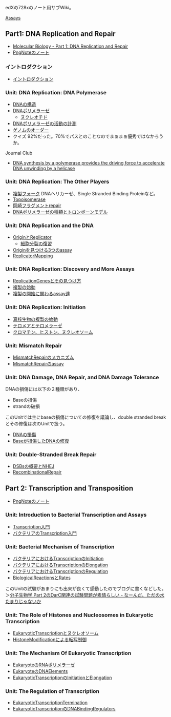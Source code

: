 edXの728xのノート用サブWiki。

[Assays](Assays.md)

## Part1: DNA Replication and Repair

- [Molecular Biology - Part 1: DNA Replication and Repair](https://www.edx.org/course/molecular-biology-part-1-dna-replication-and-repair)
- [PngNoteのノート](https://karino2.github.io/ImageGallery/MolecularBiology728x.html)

### イントロダクション

- [イントロダクション](イントロダクション.md)

### Unit: DNA Replication: DNA Polymerase

- [DNAの構造](DNAの構造.md)
- [DNAポリメラーゼ](DNAポリメラーゼ.md)
  - [ヌクレオチド](ヌクレオチド.md)
- [DNAポリメラーゼの活動の計測](DNAポリメラーゼの活動の計測.md)
- [ゲノムのオーダー](ゲノムのオーダー.md)
- クイズ 92%だった。70%でパスとのことなのでまぁまぁ優秀ではなかろうか。

 Journal Club
- [DNA synthesis by a polymerase provides the driving force to accelerate DNA unwinding by a helicase](https://www.ncbi.nlm.nih.gov/pmc/articles/PMC1563444/)

### Unit: DNA Replication: The Other Players

- [複製フォーク](複製フォーク.md)  DNAヘリカーゼ、Single Stranded Binding Proteinなど。
- [Topoisomerase](Topoisomerase.md)
- [岡崎フラグメントrepair](岡崎フラグメントrepair.md)
- [DNAポリメラーゼの種類とトロンボーンモデル](DNAポリメラーゼの種類とトロンボーンモデル.md)

### Unit: DNA Replication and the DNA

- [OriginとReplicator](OriginとReplicator.md)
  - [細胞分裂の復習](細胞分裂の復習.md)
- [Originを見つける3つのassay](Originを見つける3つのassay.md)
- [ReplicatorMapping](ReplicatorMapping.md)

### Unit: DNA Replication: Discovery and More Assays

- [ReplicationGenesとその見つけ方](ReplicationGenesとその見つけ方.md)
- [複製の始動](複製の始動.md)
- [複製の開始に関わるassay達](複製の開始に関わるassay達.md)

### Unit: DNA Replication: Initiation

- [真核生物の複製の始動](真核生物の複製の始動.md)
- [テロメアとテロメラーゼ](テロメアとテロメラーゼ.md)
- [クロマチン、ヒストン、ヌクレオソーム](クロマチン、ヒストン、ヌクレオソーム.md)

### Unit: Mismatch Repair

- [MismatchRepairのメカニズム](MismatchRepairのメカニズム.md)
- [MismatchRepairのassay](MismatchRepairのassay.md)

### Unit: DNA Damage, DNA Repair, and DNA Damage Tolerance

DNAの損傷には以下の２種類があり、

- Baseの損傷
- strandの破損

このUnitでは主にbaseの損傷についての修復を議論し、double stranded breakとその修復は次のUnitで扱う。

- [DNAの損傷](DNAの損傷.md)
- [Baseが損傷したDNAの修復](Baseが損傷したDNAの修復.md)

### Unit: Double-Stranded Break Repair

- [DSBsの概要とNHEJ](DSBsの概要とNHEJ.md)
- [RecombinationalRepair](RecombinationalRepair.md)

## Part 2: Transcription and Transposition

- [PngNoteのノート](https://karino2.github.io/ImageGallery/MolecularBiology728x2.html#lg=1&slide=0)

### Unit:  Introduction to Bacterial Transcription and Assays

- [Transcription入門](Transcription入門.md)
- [バクテリアのTranscription入門](バクテリアのTranscription入門.md)

### Unit: Bacterial Mechanism of Transcription

- [バクテリアにおけるTranscriptionのInitiation](バクテリアにおけるTranscriptionのInitiation.md)
- [バクテリアにおけるTranscriptionのElongation](バクテリアにおけるTranscriptionのElongation.md)
- [バクテリアにおけるTranscriptionのRegulation](バクテリアにおけるTranscriptionのRegulation.md)
- [BiologicalReactionsとRates](BiologicalReactionsとRates.md)

このUnitの試験があまりにも出来が良くて感動したのでブログに書くなどした。＞[分子生物学 Part 2のDarC関連の試験問題が素晴らしい - なーんだ、ただの水たまりじゃないか](https://karino2.github.io/2022/09/20/728x_darc_quiz.html)

### Unit: The Role of Histones and Nucleosomes in Eukaryotic Transcription

- [EukaryoticTranscriptionとヌクレオソーム](EukaryoticTranscriptionとヌクレオソーム.md)
- [HistoneModificationによる転写制御](HistoneModificationによる転写制御.md)

### Unit: The Mechanism Of Eukaryotic Transcription

- [EukaryoteのRNAポリメラーゼ](EukaryoteのRNAポリメラーゼ.md)
- [EukaryoteのDNAElements](EukaryoteのDNAElements.md)
- [EukaryoticTranscriptionのInitiationとElongation](EukaryoticTranscriptionのInitiationとElongation.md)

### Unit: The Regulation of Transcription

- [EukaryoticTranscriptionTermination](EukaryoticTranscriptionTermination.md)
- [EukaryoticTranscriptionのDNABindingRegulators](EukaryoticTranscriptionのDNABindingRegulators.md)